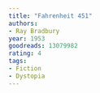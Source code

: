 ```yaml
---
title: "Fahrenheit 451"
authors:
- Ray Bradbury
year: 1953
goodreads: 13079982
rating: 4
tags:
- Fiction
- Dystopia
---
```

